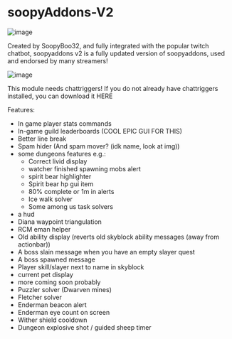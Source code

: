 # soopyAddons-V2

![image](https://user-images.githubusercontent.com/108959733/178079073-c4f4e389-425a-4baa-a3f0-f75506dcfc77.png)

Created by SoopyBoo32, and fully integrated with the popular twitch chatbot, soopyaddons v2 is a fully updated version of soopyaddons, used and endorsed by many streamers!

![image](https://user-images.githubusercontent.com/108959733/178079054-a080186d-dc73-4fdd-b150-b120114bedb3.png)

This module needs chattriggers! If you do not already have chattriggers installed, you can download it HERE

Features:
- In game player stats commands
- In-game guild leaderboards (COOL EPIC GUI FOR THIS)
- Better line break
- Spam hider (And spam mover? (idk name, look at img))
- some dungeons features e.g.:
  - Correct livid display
  - watcher finished spawning mobs alert
  - spirit bear highlighter
  - Spirit bear hp gui item
  - 80% complete or 1m in alerts
  - Ice walk solver
  - Some among us task solvers
- a hud
- Diana waypoint triangulation
- RCM eman helper
- Old ability display (reverts old skyblock ability messages (away from actionbar))
- A boss slain message when you have an empty slayer quest
- A boss spawned message
- Player skill/slayer next to name in skyblock
- current pet display
- more coming soon probably
- Puzzler solver (Dwarven mines)
- Fletcher solver
- Enderman beacon alert
- Enderman eye count on screen
- Wither shield cooldown
- Dungeon explosive shot / guided sheep timer

